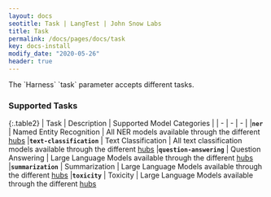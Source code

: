 ```yaml
---
layout: docs
seotitle: Task | LangTest | John Snow Labs
title: Task
permalink: /docs/pages/docs/task
key: docs-install
modify_date: "2020-05-26"
header: true
---
```


<div class="main-docs" markdown="1"><div class="h3-box" markdown="1">
The `Harness` `task` parameter accepts different tasks.

### Supported Tasks

{:.table2}
| Task  | Description | Supported Model Categories |
| - | - | - |
|**`ner`** | Named Entity Recognition | All NER models available through the different [hubs](https://langtest.org/docs/pages/docs/hub)
|**`text-classification`** | Text Classification | All text classification models available through the different [hubs](https://langtest.org/docs/pages/docs/hub)
|**`question-answering`** | Question Answering | Large Language Models available through the different [hubs](https://langtest.org/docs/pages/docs/hub)
|**`summarization`** | Summarization | Large Language Models available through the different [hubs](https://langtest.org/docs/pages/docs/hub)
|**`toxicity`** | Toxicity | Large Language Models available through the different [hubs](https://langtest.org/docs/pages/docs/hub)

</div><div class="h3-box" markdown="1">


</div></div>